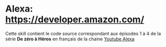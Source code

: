 # Alexa: https://developer.amazon.com/

Cette skill contient le code source correspondant aux épisodes 1 à 4 de la série **De zéro à Héros** en français de la chaine [Youtube Alexa](https://www.youtube.com/watch?v=UGd2kUs-H2k&ab_channel=AlexaDevelopers)
